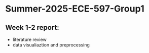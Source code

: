 # Summer-2025-ECE-597-Group1
## Week 1-2 report:
- literature review
- data visualiaztion and preprocessing
